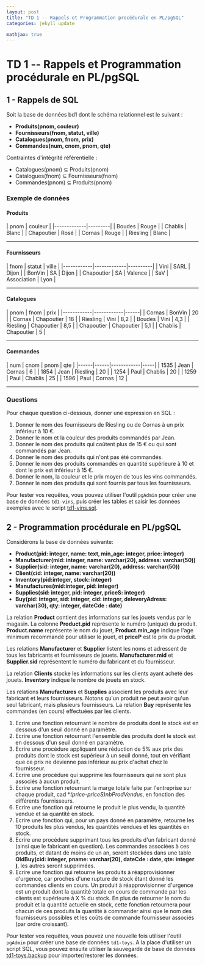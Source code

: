 ```yaml
---
layout: post
title: "TD 1 -- Rappels et Programmation procédurale en PL/pgSQL"
categories: jekyll update

mathjax: true
---
```


# TD 1 -- Rappels et Programmation procédurale en PL/pgSQL

## 1 - Rappels de SQL
Soit la base de données bd1 dont le schéma relationnel est le suivant : 

- **Produits(pnom, couleur)**
- **Fournisseurs(fnom, statut, ville)**
- **Catalogues(pnom, fnom, prix)**
- **Commandes(num, cnom, pnom, qte)**

Contraintes d'intégrité référentielle :
- Catalogues(pnom) ⊆ Produits(pnom)
- Catalogues(fnom) ⊆ Fournisseurs(fnom)
- Commandes(pnom) ⊆ Produits(pnom)

### Exemple de données

#### **Produits**
<custom-element data-json="%7B%22type%22%3A%22table-metadata%22%2C%22attributes%22%3A%7B%22title%22%3A%22Produits%22%7D%7D" />
 | pnom        | couleur |
 |-------------|---------|
 | Boudes      | Rouge   |
 | Chablis     | Blanc   |
 | Chapoutier  | Rosé    |
 | Cornas      | Rouge   |
 | Riesling    | Blanc   |

---

#### **Fournisseurs**
<custom-element data-json="%7B%22type%22%3A%22table-metadata%22%2C%22attributes%22%3A%7B%22title%22%3A%22Fournisseurs%22%7D%7D" />
 | fnom       | statut      | ville    |
 |------------|-------------|----------|
 | Vini       | SARL        | Dijon    |
 | BonVin     | SA          | Dijon    |
 | Chapoutier | SA          | Valence  |
 | SaV        | Association | Lyon     |

---

#### **Catalogues**
<custom-element data-json="%7B%22type%22%3A%22table-metadata%22%2C%22attributes%22%3A%7B%22title%22%3A%22Catalogues%22%7D%7D" />
 | pnom       | fnom       | prix |
 |------------|------------|------|
 | Cornas     | BonVin     | 20   |
 | Cornas     | Chapoutier | 18   |
 | Riesling   | Vini       | 8,2  |
 | Boudes     | Vini       | 4,3  |
 | Riesling   | Chapoutier | 8,5  |
 | Chapoutier | Chapoutier | 5,1  |
 | Chablis    | Chapoutier | 5    |

---

#### **Commandes**
<custom-element data-json="%7B%22type%22%3A%22table-metadata%22%2C%22attributes%22%3A%7B%22title%22%3A%22Commandess%22%7D%7D" />
 | num  | cnom | pnom       | qte |
 |------|------|------------|-----|
 | 1535 | Jean | Cornas     | 6   |
 | 1854 | Jean | Riesling   | 20  |
 | 1254 | Paul | Chablis    | 20  |
 | 1259 | Paul | Chablis    | 25  |
 | 1596 | Paul | Cornas     | 12  |

---

### Questions

Pour chaque question ci-dessous, donner une expression en SQL :

1. Donner le nom des fournisseurs de Riesling ou de Cornas à un prix inférieur à 10 €.
2. Donner le nom et la couleur des produits commandés par Jean.
3. Donner le nom des produits qui coûtent plus de 15 € ou qui sont commandés par Jean.
4. Donner le nom des produits qui n'ont pas été commandés.
5.  Donner le nom des produits commandés en quantité supérieure à 10 et dont le prix est inférieur à 15 €.
6.  Donner le nom, la couleur et le prix moyen de tous les vins commandés.
7.  Donner le nom des produits qui sont fournis par tous les fournisseurs.

Pour tester vos requêtes, vous pouvez utiliser l'outil `pgAdmin` pour créer une base de données `td1-vins`, puis créer les tables et saisir les données exemples avec le script [td1-vins.sql](/TD/td1-data/td1-vins.sql).
 


## 2 - Programmation procédurale en PL/pgSQL

Considérons la base de données suivante:

- **Product(pid: integer, name: text, min_age: integer, price: integer)**
- **Manufacturer(mid: integer, name: varchar(20), address: varchar(50))**
- **Supplier(sid: integer, name: varchar(20), address: varchar(50))**
- **Client(cid: integer, name: varchar(20))**
- **Inventory(pid:integer, stock: integer)**
- **Manufactures(mid:integer, pid: integer)**
- **Supplies(sid: integer, pid: integer, priceS: integer)**
- **Buy(pid: integer, sid: integer, cid: integer, deleveryAdress: varchar(30), qty: integer, dateCde : date)**

La relation **Product** contient des informations sur les jouets vendus par le magasin. La colonne **Product.pid** représente le numéro (unique) du produit. **Product.name** représente le nom du jouet,  **Product.min_age** indique l'age minimum recommandé pour utiliser le jouet, et **priceP** est le prix du produit.

Les relations **Manufacturer** et **Supplier** listent les noms et adressent de tous les fabricants et fournisseurs de jouets. **Manufacturer.mid** et **Supplier.sid** représentent le numéro du fabricant et du fournisseur.

La relation **Clients** stocke les informations sur les clients ayant acheté des jouets. **Inventory** indique le nombre de jouets en stock.

Les relations **Manufactures** et **Supplies** associent les produits avec leur fabricant et leurs fournisseurs. Notons qu'un produit ne peut avoir qu'un seul fabricant, mais plusieurs fournisseurs. La relation **Buy** représente les commandes (en cours) effectuées par les clients.

1.	Ecrire une fonction retournant le nombre de produits dont le stock est en dessous d'un seuil donné en paramètre.
2.	Ecrire une fonction retournant l'ensemble des produits dont le stock est en dessous d'un seuil donné en paramètre.
3.	Ecrire une procédure appliquant une réduction de 5% aux prix des produits dont le stock est supérieur à un seuil donné, tout en vérifiant que ce prix ne devienne pas inférieur au prix d'achat chez le fournisseur.
4.	Ecrire une procédure qui supprime les fournisseurs qui ne sont plus associés à aucun produit.
5.	Ecrire une fonction retournant la marge totale faite par l'entreprise sur chaque produit, cad **(price-priceS)*nbProdVendus**, en fonction des différents fournisseurs.
6.	Ecrire une fonction qui retourne le produit le plus vendu, la quantité vendue et sa quantité en stock.
7.	Ecrire une fonction qui, pour un pays donné en paramètre, retourne les 10 produits les plus vendus, les quantités vendues et les quantités en stock.
8.	Ecrire une procédure supprimant tous les produits d'un fabricant donné (ainsi que le fabricant en question). Les commandes associées à ces produits, et datant de moins de un an, seront stockées dans une table **OldBuy(cid: integer, pname: varchar(20), dateCde : date, qte: integer )**, les autres seront supprimées.
9.	Ecrire une fonction qui retourne les produits à réapprovisionner d'urgence, car proches d'une rupture de stock étant donné les commandes clients en cours. Un produit à  réapprovisionner d'urgence est un produit dont la quantité totale en cours de commande par les clients est supérieure à X % du stock. En plus de retourner le nom du produit et la quantité actuelle en stock, cette fonction retournera pour chacun de ces produits la quantité à commander ainsi que le nom des fournisseurs possibles et les coûts de commande fournisseur associés (par ordre croissant).

Pour tester vos requêtes, vous pouvez une nouvelle fois utiliser l'outil `pgAdmin` pour créer une base de données `td1-toys`. A la place d'utiliser un script SQL, vous pouvez ensuite utiliser la sauvegarde de base de données [td1-toys.backup](/TD/td1-data/td1-toys.backup) pour importer/restorer les données. 

